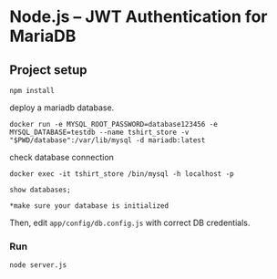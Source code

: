 # Node.js – JWT Authentication for MariaDB

## Project setup

```
npm install
```

deploy a mariadb database.

```
docker run -e MYSQL_ROOT_PASSWORD=database123456 -e MYSQL_DATABASE=testdb --name tshirt_store -v "$PWD/database":/var/lib/mysql -d mariadb:latest
```

check database connection

```
docker exec -it tshirt_store /bin/mysql -h localhost -p

show databases;

*make sure your database is initialized
```

Then, edit `app/config/db.config.js` with correct DB credentials.

### Run

```
node server.js
```
